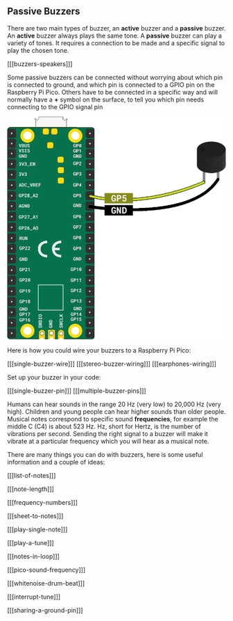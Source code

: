 ## Passive Buzzers

There are two main types of buzzer, an **active** buzzer and a **passive** buzzer. An **active** buzzer always plays the same tone. A **passive** buzzer can play a variety of tones. It requires a connection to be made and a specific signal to play the chosen tone.

[[[buzzers-speakers]]]

Some passive buzzers can be connected without worrying about which pin is connected to ground, and which pin is connected to a GPIO pin on the Raspberry Pi Pico. Others have to be connected in a specific way and will normally have a **+** symbol on the surface, to tell you which pin needs connecting to the GPIO signal pin

![passive buzzer connected to a pico on pin 5](images/buzzer-diagram.png)

Here is how you could wire your buzzers to a Raspberry Pi Pico:

\[[[single-buzzer-wire]]\] \[[[stereo-buzzer-wiring\]]] [[[earphones-wiring]]]

Set up your buzzer in your code:

\[[[single-buzzer-pin]]\] \[[[multiple-buzzer-pins\]]]

Humans can hear sounds in the range 20 Hz (very low) to 20,000 Hz (very high). Children and young people can hear higher sounds than older people. Musical notes correspond to specific sound **frequencies**, for example the middle C (C4) is about 523 Hz. Hz, short for Hertz, is the number of vibrations per second. Sending the right signal to a buzzer will make it vibrate at a particular frequency which you will hear as a musical note.

There are many things you can do with buzzers, here is some useful information and a couple of ideas:

[[[list-of-notes]]]

[[[note-length]]]

[[[frequency-numbers]]]

[[[sheet-to-notes]]]

[[[play-single-note]]]

[[[play-a-tune]]]

[[[notes-in-loop]]]

[[[pico-sound-frequency]]]

[[[whitenoise-drum-beat]]]

[[[interrupt-tune]]]

[[[sharing-a-ground-pin]]]
